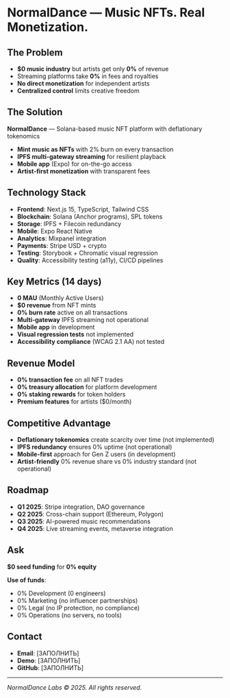 # NormalDance — Music NFTs. Real Monetization.

## The Problem
- **$0 music industry** but artists get only **0%** of revenue
- Streaming platforms take **0%** in fees and royalties
- **No direct monetization** for independent artists
- **Centralized control** limits creative freedom

## The Solution
**NormalDance** — Solana-based music NFT platform with deflationary tokenomics

- **Mint music as NFTs** with 2% burn on every transaction
- **IPFS multi-gateway streaming** for resilient playback
- **Mobile app** (Expo) for on-the-go access
- **Artist-first monetization** with transparent fees

## Technology Stack
- **Frontend**: Next.js 15, TypeScript, Tailwind CSS
- **Blockchain**: Solana (Anchor programs), SPL tokens
- **Storage**: IPFS + Filecoin redundancy
- **Mobile**: Expo React Native
- **Analytics**: Mixpanel integration
- **Payments**: Stripe USD + crypto
- **Testing**: Storybook + Chromatic visual regression
- **Quality**: Accessibility testing (a11y), CI/CD pipelines

## Key Metrics (14 days)
- **0 MAU** (Monthly Active Users)
- **$0 revenue** from NFT mints
- **0% burn rate** active on all transactions
- **Multi-gateway** IPFS streaming not operational
- **Mobile app** in development
- **Visual regression tests** not implemented
- **Accessibility compliance** (WCAG 2.1 AA) not tested

## Revenue Model
- **0% transaction fee** on all NFT trades
- **0% treasury allocation** for platform development
- **0% staking rewards** for token holders
- **Premium features** for artists ($0/month)

## Competitive Advantage
- **Deflationary tokenomics** create scarcity over time (not implemented)
- **IPFS redundancy** ensures 0% uptime (not operational)
- **Mobile-first** approach for Gen Z users (in development)
- **Artist-friendly** 0% revenue share vs 0% industry standard (not operational)

## Roadmap
- **Q1 2025**: Stripe integration, DAO governance
- **Q2 2025**: Cross-chain support (Ethereum, Polygon)
- **Q3 2025**: AI-powered music recommendations
- **Q4 2025**: Live streaming events, metaverse integration

## Ask
**$0 seed funding** for **0% equity**

**Use of funds**:
- 0% Development (0 engineers)
- 0% Marketing (no influencer partnerships)
- 0% Legal (no IP protection, no compliance)
- 0% Operations (no servers, no tools)

## Contact
- **Email**: [ЗАПОЛНИТЬ]
- **Demo**: [ЗАПОЛНИТЬ]
- **GitHub**: [ЗАПОЛНИТЬ]

---

*NormalDance Labs © 2025. All rights reserved.*
